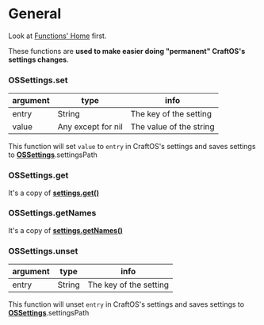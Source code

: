 # General

Look at [Functions' Home](index.md#general) first.

These functions are **used to make easier doing "permanent" CraftOS's settings changes**.

### OSSettings.set

| argument | type               | info                    |
| -------- | ------------------ | ----------------------- |
| entry    | String             | The key of the setting  |
| value    | Any except for nil | The value of the string |

This function will set `value` to `entry` in CraftOS's settings and saves settings to [**OSSettings**](../read_only_variables/special.md#ossettings-table).settingsPath

### OSSettings.get

It's a copy of [**settings.get()**](http://www.computercraft.info/wiki/Settings.get)

### OSSettings.getNames

It's a copy of [**settings.getNames()**](http://www.computercraft.info/wiki/Settings.getNames)

### OSSettings.unset

| argument | type               | info                    |
| -------- | ------------------ | ----------------------- |
| entry    | String             | The key of the setting  |

This function will unset `entry` in CraftOS's settings and saves settings to [**OSSettings**](../read_only_variables/special.md#ossettings-table).settingsPath
